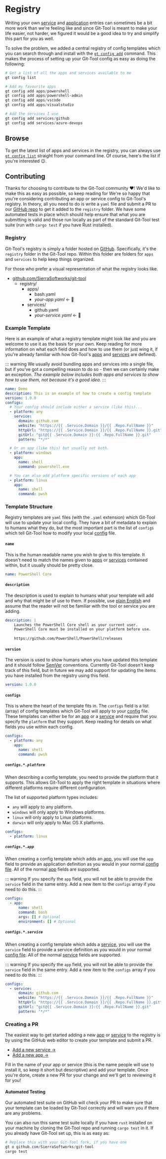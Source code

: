 # Registry
Writing your own [service](services.md) and [application](apps.md) entries can sometimes
be a bit more work than we're feeling like and since Git-Tool is meant to make your life
easier, not harder, we figured it would be a good idea to try and simplify this part for
you as well.

To solve the problem, we added a central registry of config templates which you can search
through and install with the [`gt config add`](../commands/config.md#config-add) command.
This makes the process of setting up your Git-Tool config as easy as doing the following:

```powershell
# Get a list of all the apps and services available to me
gt config list

# Add my favourite apps
gt config add apps/powershell
gt config add apps/powershell-admin
gt config add apps/vscode
gt config add apps/visualstudio

# Add the services I use
gt config add services/github
gt config add services/azure-devops
```

## Browse

To get the latest list of apps and services in the registry, you can always use
[`gt config list`](../commands/config.md#config-list) straight from your command
line. Of course, here's the list if you're interested :wink:.

<ClientOnly>
    <RegistryBrowser />
</ClientOnly>

## Contributing
Thanks for choosing to contribute to the Git-Tool community :heart:! We'd like to make this as
easy as possible, so keep reading for 
We're so happy that you're considering contributing an app or service config to Git-Tool's registry.
In theory, all you need to do is write a `yaml` file and submit a PR to our [GitHub repo][git-tool]
to get it added to the `registry` folder. We have some automated tests in place which should help
ensure that what you are submitting is valid and those run locally as part of the standard Git-Tool
test suite (run with `cargo test` if you have Rust installed).

### Registry
Git-Tool's registry is simply a folder hosted on [GitHub][git-tool]. Specifically, it's the `registry`
folder in the Git-Tool repo. Within this folder are folders for `apps` and `services` to help keep
things organized. 

For those who prefer a visual representation of what the registry looks like.

<FileTree>

 - [github.com/SierraSoftworks/git-tool][git-tool]
   - registry/
     - apps/
       - bash.yaml
       - *your-app.yaml* &larr; :rocket:
     - services/
       - github.yaml
       - *your-service.yaml* &larr; :rocket:
</FileTree>

### Example Template
Here is an example of what a registry template might look like and you are welcome to use it as
the basis for your own. Keep reading for more information on what each field does and how to
use them (or just wing it, if you're already familiar with how Git-Tool's [apps](apps.md) and
[services](services.md) are defined).

::: warning
We usually avoid bundling apps and services into a single file, but if you've got
a compelling reason to do so - then we can certainly make an exception. *The example below
includes both apps and services to show how to use them, not because it's a good idea.*
:::

```yaml
name: Demo
description: This is an example of how to create a config template
version: 1.0.0
configs:
  # Your config should include either a service (like this)...
  - platform: any
    service:
      domain: github.com
      website: "https://{{ .Service.Domain }}/{{ .Repo.FullName }}"
      httpUrl: "https://{{ .Service.Domain }}/{{ .Repo.FullName }}.git"
      gitUrl: "git@{{ .Service.Domain }}:{{ .Repo.FullName }}.git"
      pattern: "*/*"

  # Or an app (like this) but usually not both.
  - platform: windows
    app:
      name: shell
      command: powershell.exe

  # You can also add platform specific versions of each app
  - platform: linux
    app:
      name: shell
      command: pwsh
```

### Template Structure
Registry templates are `yaml` files (with the `.yaml` extension) which Git-Tool will use to
update your local config. They have a bit of metadata to explain to humans what they do, but
the most important part is the list of `configs` which tell Git-Tool how to modify your
local [config](README.md) file.

#### `name` <Badge type="danger" text="required"/>
This is the human readable name you wish to give to this template. It doesn't need to match
the names given to [apps](apps.md) or [services](services.md) contained within, but it usually
should be pretty close.

```yaml
name: PowerShell Core
```

#### `description` <Badge type="danger" text="required"/>
The description is used to explain to humans what your template will add and why that might
be of use to them. If possible, use [plain English](https://en.wikipedia.org/wiki/Plain_English)
and assume that the reader will not be familiar with the tool or service you are adding.

```yaml
description: |
    Launches the PowerShell Core shell as your current user.
    PowerShell Core must be installed on your platform before use.
    
    https://github.com/PowerShell/PowerShell/releases
```

#### `version` <Badge type="danger" text="required"/>
The version is used to show humans when you have updated this template and it should
follow [SemVer](https://semver.org) conventions. Currently Git-Tool doesn't keep track of this
field, but in future we may add support for updating the items you have installed from
the registry using this field.

```yaml
version: 1.0.0
```

#### `configs` <Badge type="danger" text="required"/>
This is where the heart of the template fits in. The `configs` field is a list (array) of
config templates which Git-Tool will apply to your [config](README.md) file. These templates
can either be for an [app](apps.md) or a [service](services.md) and require that you specify
the `platform` that they support. Keep reading for details on what fields you use within
each config.

```yaml
configs:
  - platform: any
    app:
      name: shell
      command: pwsh
```

##### `configs.*.platform` <Badge type="danger" text="required"/>
When describing a config template, you need to provide the platform that it supports.
This allows Git-Tool to apply the right template in situations where different platforms
require different configuration.

The list of supported platform types includes:

 - `any` will apply to any platform.
 - `windows` will only apply to Windows platforms.
 - `linux` will only apply to Linux platforms.
 - `darwin` will only apply to Mac OS X platforms.

```yaml
configs:
  - platform: linux
```

##### `configs.*.app` <Badge type="warning" text="optional"/>
When creating a config template which adds an [app](apps.md), you will use the
`app` field to provide an application definition as you would in your normal
[config file](apps.md). All of the normal [app](apps.md) fields are supported.

::: warning
If you specify the `app` field, you will not be able to provide the `service`
field in the same entry. Add a new item to the `configs` array if you need to do this.
:::

```yaml
configs:
  - app:
      name: shell
      command: bash
      args: [] # Optional
      environment: [] # Optional
```

##### `configs.*.service` <Badge type="warning" text="optional"/>
When creating a config template which adds a [service](services.md), you will use the
`service` field to provide a service definition as you would in your normal
[config file](services.md). All of the normal [service](services.md) fields are supported.


::: warning
If you specify the `app` field, you will not be able to provide the `service`
field in the same entry. Add a new item to the `configs` array if you need to do this.
:::

```yaml
configs:
  - service:
      domain: github.com
      website: "https://{{ .Service.Domain }}/{{ .Repo.FullName }}"
      httpUrl: "https://{{ .Service.Domain }}/{{ .Repo.FullName }}.git"
      gitUrl: "git@{{ .Service.Domain }}:{{ .Repo.FullName }}.git"
      pattern: "*/*"
```

### Creating a PR
The easiest way to get started adding a new [app](apps.md) or [service](services.md)
to the registry is by using the GitHub web editor to create your template and submit
a PR.

 - [Add a new service &rarr;](https://github.com/SierraSoftworks/git-tool/new/main/registry/services)
 - [Add a new app &rarr;](https://github.com/SierraSoftworks/git-tool/new/main/registry/apps)

Fill in the name of your app or service (this is the name people will use to install it, so keep it short but
descriptive) and add your template. Once you're done, create a new PR for your change and we'll
get to reviewing it for you!

#### Automated Testing
Our automated test suite on GitHub will check your PR to make sure that your template can be
loaded by Git-Tool correctly and will warn you if there are any problems.

You can also run this same test suite locally if you have `rust` installed on your
machine by cloning the Git-Tool repo and running `cargo test` in it. If you already have
Git-Tool set up, this is as easy as:

```powershell
# Replace this with your Git-Tool fork, if you have one
gt o github.com/SierraSoftworks/git-tool
cargo test
```

[git-tool]: https://github.com/SierraSoftworks/git-tool


<script>
import FileTree from "../../../components/FileTree.vue"
import RegistryBrowser from "../../../components/Registry.vue"

export default {
  components: {
    FileTree,
    RegistryBrowser
  }
}
</script>
